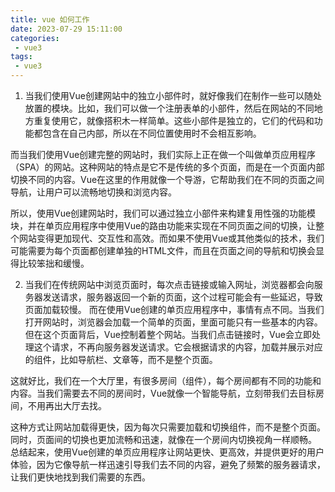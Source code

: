 ```yaml
---
title: vue 如何工作
date: 2023-07-29 15:11:00
categories:
 - vue3
tags:
 - vue3
---
```


1. 当我们使用Vue创建网站中的独立小部件时，就好像我们在制作一些可以随处放置的模块。比如，我们可以做一个注册表单的小部件，然后在网站的不同地方重复使用它，就像搭积木一样简单。这些小部件是独立的，它们的代码和功能都包含在自己内部，所以在不同位置使用时不会相互影响。

而当我们使用Vue创建完整的网站时，我们实际上正在做一个叫做单页应用程序（SPA）的网站。这种网站的特点是它不是传统的多个页面，而是在一个页面内部切换不同的内容。Vue在这里的作用就像一个导游，它帮助我们在不同的页面之间导航，让用户可以流畅地切换和浏览内容。

所以，使用Vue创建网站时，我们可以通过独立小部件来构建复用性强的功能模块，并在单页应用程序中使用Vue的路由功能来实现在不同页面之间的切换，让整个网站变得更加现代、交互性和高效。而如果不使用Vue或其他类似的技术，我们可能需要为每个页面都创建单独的HTML文件，而且在页面之间的导航和切换会显得比较笨拙和缓慢。

2. 当我们在传统网站中浏览页面时，每次点击链接或输入网址，浏览器都会向服务器发送请求，服务器返回一个新的页面，这个过程可能会有一些延迟，导致页面加载较慢。
而在使用Vue创建的单页应用程序中，事情有点不同。当我们打开网站时，浏览器会加载一个简单的页面，里面可能只有一些基本的内容。但在这个页面背后，Vue控制着整个网站。当我们点击链接时，Vue会立即处理这个请求，不再向服务器发送请求。它会根据请求的内容，加载并展示对应的组件，比如导航栏、文章等，而不是整个页面。

这就好比，我们在一个大厅里，有很多房间（组件），每个房间都有不同的功能和内容。当我们需要去不同的房间时，Vue就像一个智能导航，立刻带我们去目标房间，不用再出大厅去找。

这种方式让网站加载得更快，因为每次只需要加载和切换组件，而不是整个页面。同时，页面间的切换也更加流畅和迅速，就像在一个房间内切换视角一样顺畅。
总结起来，使用Vue创建的单页应用程序让网站更快、更高效，并提供更好的用户体验，因为它像导航一样迅速引导我们去不同的内容，避免了频繁的服务器请求，让我们更快地找到我们需要的东西。